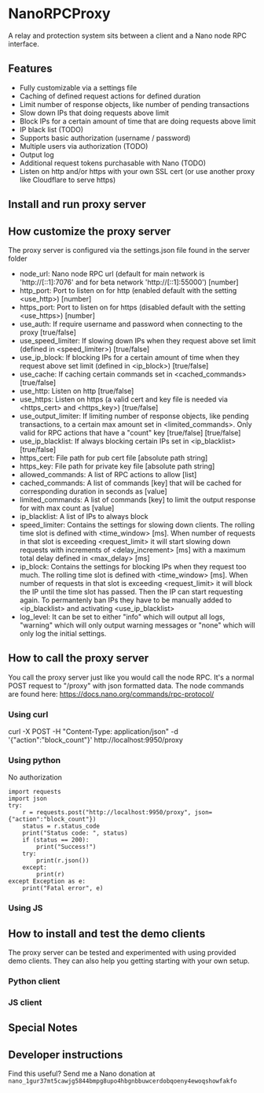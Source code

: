 # NanoRPCProxy
A relay and protection system sits between a client and a Nano node RPC interface.

## Features
* Fully customizable via a settings file
* Caching of defined request actions for defined duration
* Limit number of response objects, like number of pending transactions
* Slow down IPs that doing requests above limit
* Block IPs for a certain amount of time that are doing requests above limit
* IP black list (TODO)
* Supports basic authorization (username / password)
* Multiple users via authorization (TODO)
* Output log
* Additional request tokens purchasable with Nano (TODO)
* Listen on http and/or https with your own SSL cert (or use another proxy like Cloudflare to serve https)

## Install and run proxy server


## How customize the proxy server
The proxy server is configured via the settings.json file found in the server folder
* node_url: Nano node RPC url (default for main network is 'http://[::1]:7076' and for beta network 'http://[::1]:55000') [number]
* http_port: Port to listen on for http (enabled default with the setting <use_http>) [number]
* https_port: Port to listen on for https (disabled default with the setting <use_https>) [number]
* use_auth: If require username and password when connecting to the proxy [true/false]
* use_speed_limiter: If slowing down IPs when they request above set limit (defined in <speed_limiter>) [true/false]
* use_ip_block: If blocking IPs for a certain amount of time when they request above set limit (defined in <ip_block>) [true/false]
* use_cache: If caching certain commands set in <cached_commands> [true/false]
* use_http: Listen on http [true/false]
* use_https: Listen on https (a valid cert and key file is needed via <https_cert> and <https_key>) [true/false]
* use_output_limiter: If limiting number of response objects, like pending transactions, to a certain max amount set in <limited_commands>. Only valid for RPC actions that have a "count" key [true/false] [true/false]
* use_ip_blacklist: If always blocking certain IPs set in <ip_blacklist> [true/false]
* https_cert: File path for pub cert file [absolute path string]
* https_key: File path for private key file [absolute path string]
* allowed_commands: A list of RPC actions to allow [list]
* cached_commands: A list of commands [key] that will be cached for corresponding duration in seconds as [value]
* limited_commands: A list of commands [key] to limit the output response for with max count as [value]
* ip_blacklist: A list of IPs to always block
* speed_limiter: Contains the settings for slowing down clients. The rolling time slot is defined with <time_window> [ms]. When number of requests in that slot is exceeding <request_limit> it will start slowing down requests with increments of <delay_increment> [ms] with a maximum total delay defined in <max_delay> [ms]
* ip_block: Contains the settings for blocking IPs when they request too much. The rolling time slot is defined with <time_window> [ms]. When number of requests in that slot is exceeding <request_limit> it will block the IP until the time slot has passed. Then the IP can start requesting again. To permantenly ban IPs they have to be manually added to <ip_blacklist> and activating <use_ip_blacklist>
* log_level: It can be set to either "info" which will output all logs, "warning" which will only output warning messages or "none" which will only log the initial settings.

## How to call the proxy server
You call the proxy server just like you would call the node RPC. It's a normal POST request to "<YourProxyURL>/proxy" with json formatted data.
The node commands are found here: https://docs.nano.org/commands/rpc-protocol/

### Using curl
curl -X POST -H "Content-Type: application/json" -d '{"action":"block_count"}' http://localhost:9950/proxy

### Using python
No authorization

    import requests
    import json
    try:
        r = requests.post("http://localhost:9950/proxy", json={"action":"block_count"})
        status = r.status_code
        print("Status code: ", status)
        if (status == 200):
            print("Success!")
        try:
            print(r.json())
        except:
            print(r)
    except Exception as e:
        print("Fatal error", e)

### Using JS

## How to install and test the demo clients
The proxy server can be tested and experimented with using provided demo clients. They can also help you getting starting with your own setup.

### Python client

### JS client


## Special Notes


## Developer instructions
Find this useful? Send me a Nano donation at `nano_1gur37mt5cawjg5844bmpg8upo4hbgnbbuwcerdobqoeny4ewoqshowfakfo`
